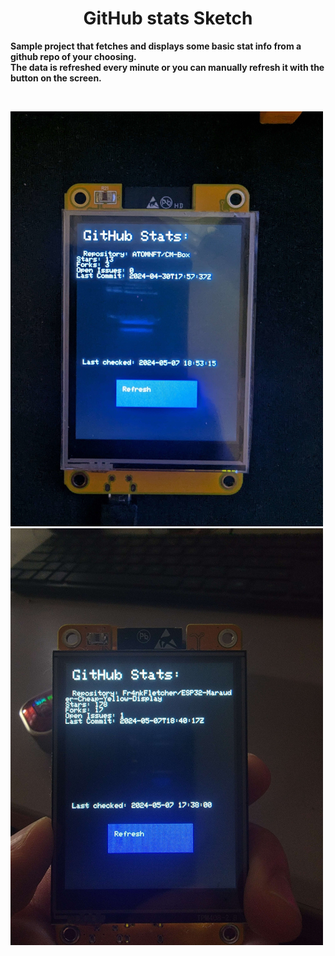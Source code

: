 <div align="center">
  
# GitHub stats Sketch

</div>

<b>Sample project that fetches and displays some basic stat info from a github repo of your choosing. 
<br>
The data is refreshed every minute or you can manually refresh it with the button on the screen.</b>

<br>

![atomstats](images/atomstats.jpg)
<br>
![fr4nkstats](images/fr4nkstats.jpg)